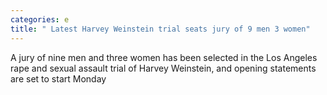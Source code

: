 ```yaml
---
categories: e
title: " Latest Harvey Weinstein trial seats jury of 9 men 3 women"
---
```

A jury of nine men and three women has been selected in the Los Angeles rape and sexual assault trial of Harvey Weinstein, and opening statements are set to start Monday
